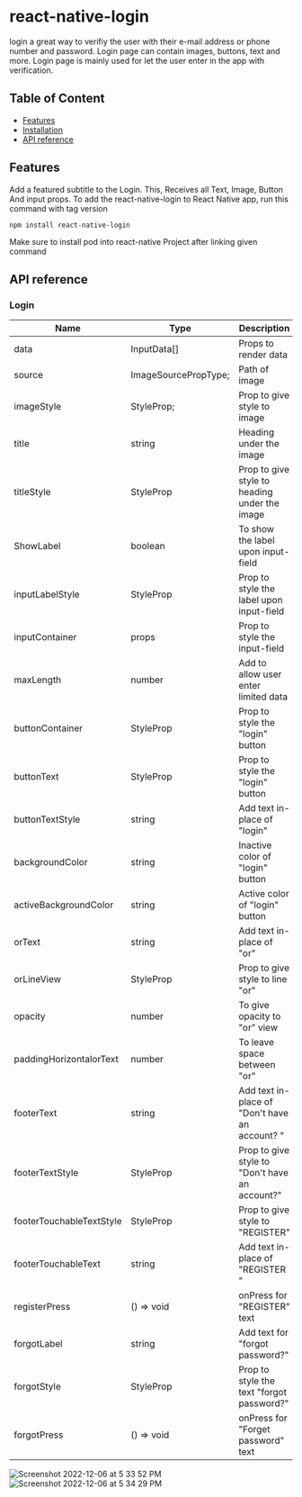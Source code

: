 # react-native-login

login a great way to verifiy the user with their e-mail address or phone number and password. Login page can contain images, buttons, text and more. Login page is mainly used for let the user enter in the app with verification.

## Table of Content

- [Features](#features)
- [Installation](#installation)
- [API reference](#api-reference)

## Features

Add a featured subtitle to the Login. This, Receives all Text, Image, Button And input props.
To add the react-native-login to React Native app, run this command with tag version

```
npm install react-native-login
```

Make sure to install pod into react-native Project after linking given command

## API reference

### Login

| Name | Type  | Description          |
| ---- | ----- | -------------------- |
| data | InputData[] | Props to render data |
| source |  ImageSourcePropType; |  Path of image |
| imageStyle | StyleProp<ImageStyle>; |Prop to give style to image |
| title | string | Heading under the image |
| titleStyle | StyleProp<TextStyle> | Prop to give style to heading under the image |
| ShowLabel | boolean | To show the label upon input-field |
| inputLabelStyle | StyleProp<ViewStyle> | Prop to style  the label upon input-field |
| inputContainer | props | Prop to style  the input-field |
| maxLength | number | Add to allow user enter limited data |
| buttonContainer | StyleProp<ViewStyle> | Prop to style the "login" button |
| buttonText | StyleProp<ViewStyle> | Prop to style the "login" button |
| buttonTextStyle | string | Add text in-place of "login" |
| backgroundColor | string | Inactive color of "login" button |
| activeBackgroundColor | string | Active color of "login" button |
| orText | string | Add text in-place of "or" |
| orLineView | StyleProp<ViewStyle> | Prop to give style to line "or" |
| opacity | number | To give opacity to "or" view |
| paddingHorizontalorText | number | To leave space between "or" |
| footerText | string | Add text in-place of "Don't have an account? " |
| footerTextStyle | StyleProp<TextStyle> | Prop to give style to  "Don't have an account?" |
| footerTouchableTextStyle | StyleProp<TextStyle> | Prop to give style to  "REGISTER" |
| footerTouchableText | string | Add text in-place of "REGISTER " |
| registerPress | () => void | onPress for "REGISTER" text |
| forgotLabel | string | Add text for "forgot password?" |
| forgotStyle | StyleProp<TextStyle> | Prop to style the text "forgot password?" |
| forgotPress | () => void | onPress for "Forget password" text |

![Screenshot 2022-12-06 at 5 33 52 PM](https://user-images.githubusercontent.com/24438876/205907066-d81db9cf-73fb-4621-a294-64bcdc71c6ee.png)
![Screenshot 2022-12-06 at 5 34 29 PM](https://user-images.githubusercontent.com/24438876/205907330-69b1023d-508e-43cd-b6f6-b7ae2251ccfb.png)
